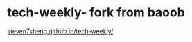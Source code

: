 # tech-weekly- fork from baoob

[steven7sheng.github.io/tech-weekly/](https://steven7sheng.github.io/tech-weekly/)
